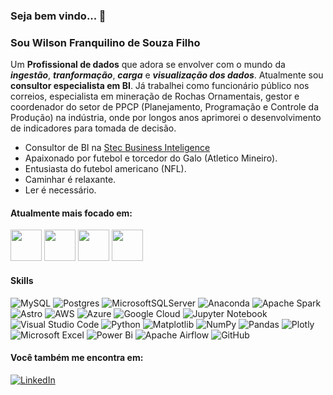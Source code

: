 ### Seja bem vindo... 👋

###  Sou Wilson Franquilino de Souza Filho
Um **Profissional de dados** que adora se envolver com o mundo da ***ingestão***, ***tranformação***, ***carga*** e ***visualização dos dados***. Atualmente sou **consultor especialista em BI**. Já trabalhei como funcionário público nos correios, especialista em mineração de Rochas Ornamentais, gestor e coordenador do setor de PPCP (Planejamento, Programação e Controle da Produção) na indústria, onde por longos anos aprimorei o desenvolvimento de indicadores para tomada de decisão.

- Consultor de BI na [Stec Business Inteligence](https://stecinf.com.br/)
- Apaixonado por futebol e torcedor do Galo (Atletico Mineiro).
- Entusiasta do futebol americano (NFL).
- Caminhar é relaxante.
- Ler é necessário.

#### Atualmente mais focado em: ####
<div style="display: inline">
<img width='50' heght='50' src="https://cdn.jsdelivr.net/gh/devicons/devicon/icons/python/python-original-wordmark.svg" />
<img width='50' heght='50' src="https://cdn.jsdelivr.net/gh/devicons/devicon/icons/mysql/mysql-original-wordmark.svg" />
<img width='50' heght='50' src="https://cdn.jsdelivr.net/gh/devicons/devicon/icons/postgresql/postgresql-original-wordmark.svg" />
<img width='50' heght='50' src="https://img.shields.io/badge/power_bi-F2C811?style=for-the-badge&logo=powerbi&logoColor=black" />



#### Skills ####
![MySQL](https://img.shields.io/badge/mysql-%2300f.svg?style=for-the-badge&logo=mysql&logoColor=white)
![Postgres](https://img.shields.io/badge/postgres-%23316192.svg?style=for-the-badge&logo=postgresql&logoColor=white)
![MicrosoftSQLServer](https://img.shields.io/badge/Microsoft%20SQL%20Server-CC2927?style=for-the-badge&logo=microsoft%20sql%20server&logoColor=white)
![Anaconda](https://img.shields.io/badge/Anaconda-%2344A833.svg?style=for-the-badge&logo=anaconda&logoColor=white)
![Apache Spark](https://img.shields.io/badge/Apache%20Spark-FDEE21?style=flat-square&logo=apachespark&logoColor=black)
![Astro](https://img.shields.io/badge/astro-%232C2052.svg?style=for-the-badge&logo=astro&logoColor=white)
![AWS](https://img.shields.io/badge/AWS-%23FF9900.svg?style=for-the-badge&logo=amazon-aws&logoColor=white)
![Azure](https://img.shields.io/badge/azure-%230072C6.svg?style=for-the-badge&logo=microsoftazure&logoColor=white)
![Google Cloud](https://img.shields.io/badge/GoogleCloud-%234285F4.svg?style=for-the-badge&logo=google-cloud&logoColor=white)
![Jupyter Notebook](https://img.shields.io/badge/jupyter-%23FA0F00.svg?style=for-the-badge&logo=jupyter&logoColor=white)
![Visual Studio Code](https://img.shields.io/badge/Visual%20Studio%20Code-0078d7.svg?style=for-the-badge&logo=visual-studio-code&logoColor=white)
![Python](https://img.shields.io/badge/python-3670A0?style=for-the-badge&logo=python&logoColor=ffdd54)
![Matplotlib](https://img.shields.io/badge/Matplotlib-%23ffffff.svg?style=for-the-badge&logo=Matplotlib&logoColor=black)
![NumPy](https://img.shields.io/badge/numpy-%23013243.svg?style=for-the-badge&logo=numpy&logoColor=white)
![Pandas](https://img.shields.io/badge/pandas-%23150458.svg?style=for-the-badge&logo=pandas&logoColor=white)
![Plotly](https://img.shields.io/badge/Plotly-%233F4F75.svg?style=for-the-badge&logo=plotly&logoColor=white)
![Microsoft Excel](https://img.shields.io/badge/Microsoft_Excel-217346?style=for-the-badge&logo=microsoft-excel&logoColor=white)
![Power Bi](https://img.shields.io/badge/power_bi-F2C811?style=for-the-badge&logo=powerbi&logoColor=black)
![Apache Airflow](https://img.shields.io/badge/Apache%20Airflow-017CEE?style=for-the-badge&logo=Apache%20Airflow&logoColor=white)
![GitHub](https://img.shields.io/badge/github-%23121011.svg?style=for-the-badge&logo=github&logoColor=white)


#### Você também me encontra em: ####

<a href= "https://www.linkedin.com/in/wilson-franquilino-55879a18a?lipi=urn%3Ali%3Apage%3Ad_flagship3_profile_view_base_contact_details%3BbbdmDS6iTJKuEC6RhBNuIg%3D%3D"> ![LinkedIn](https://img.shields.io/badge/linkedin-%230077B5.svg?style=for-the-badge&logo=linkedin&logoColor=white) </a> 





